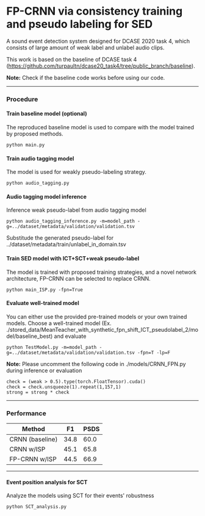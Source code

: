 # FP-CRNN via consistency training and pseudo labeling for SED
A sound event detection system designed for DCASE 2020 task 4, which consists of large amount of weak label and unlabel audio clips.

This work is based on the baseline of DCASE task 4 (https://github.com/turpaultn/dcase20_task4/tree/public_branch/baseline). 

**Note:** Check if the baseline code works before using our code.

-------------------------------
### Procedure
#### Train baseline model (optional)
The reproduced baseline model is used to compare with the model trained by proposed methods.
```
python main.py
```
#### Train audio tagging model 
The model is used for weakly pseudo-labeling strategy.
```
python audio_tagging.py
```
#### Audio tagging model inference
Inference weak pseudo-label from audio tagging model
```
python audio_tagging_inference.py -m=model_path -g=../dataset/metadata/validation/validation.tsv
```
Substitude the generated pseudo-label for ../dataset/metadata/train/unlabel_in_domain.tsv
#### Train SED model with ICT+SCT+weak pseudo-label
The model is trained with proposed training strategies, and a novel network architecture, FP-CRNN can be selected to replace CRNN.
```
python main_ISP.py -fpn=True
```
#### Evaluate well-trained model
You can either use the provided pre-trained models or your own trained models. 
Choose a well-trained model (Ex. ./stored_data/MeanTeacher_with_synthetic_fpn_shift_ICT_pseudolabel_2/model/baseline_best) and evaluate

```
python TestModel.py -m=model_path -g=../dataset/metadata/validation/validation.tsv -fpn=T -lp=F
```
**Note:** Please uncomment the following code in ./models/CRNN_FPN.py during inference or evaluation
```
check = (weak > 0.5).type(torch.FloatTensor).cuda()
check = check.unsqueeze(1).repeat(1,157,1)
strong = strong * check
```
-------------------------------
### Performance
| Method | F1 | PSDS |
| ----- | ----- | --- |
| CRNN (baseline) | 34.8 | 60.0 |
| CRNN w/ISP | 45.1 | 65.8 |
| FP-CRNN w/ISP | 44.5 | 66.9 |
-------------------------------
#### Event position analysis for SCT
Analyze the models using SCT for their events' robustness
```
python SCT_analysis.py
```
